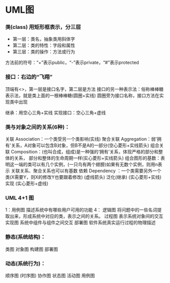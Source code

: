 UML图
===
### 类(class) 用矩形框表示，分三层
- 第一层：类名，抽象类用斜体字
- 第二层：类的特性：字段和属性
- 第三层：类的操作：方法或行为

方法前的符号：“+”表示public，“-”表示private，“#”表示protected

### 接口：右边的“飞翔”
顶端有<<interface>>，第一层是接口名字，第二层是方法
接口的另一种表示法：俗称棒棒糖表示法，就是类上面的一根棒棒糖(圆圈+实线)
圆圈旁为接口名称，接口方法在实现类中出现

继承：用空心三角+实线
实现接口：空心三角+虚线


### 类与对象之间的关系(6种)：
关联 Association：一个类受另一个类影响(实线)
聚合关联 Aggregation：弱'拥有'关系，A对象可以包含B对象，但B不是A的一部分(空心菱形+实线箭头)
组合关联 Composition：(也叫合成，组成)是一种强的‘拥有’关系，体现严格的部分和整体的关系，
    部分和整体的生命周期一样(实心菱形+实线箭头)
    组合图形的基数：表明这一端的类可以有几个实例，(一只鸟有两个翅膀)如果有无数个实例，则用n表示
    关联关系、聚合关系也可以有基数
依赖 Dependency ：一个类需要另外一个类(X需要Y，则X的修改Y也要跟着修改) (虚线箭头)
泛化(继承) (实心菱形+实线)
实现 (实心菱形+虚线)
  
### UML 4+1 图
1：用例图 描述系统中有哪些用户可用的功能
4：
逻辑图 将问题中的一些名词提取出来，形成系统中对应的类，表示之间的关系。
过程图 表示系统对象间的交互
实现图 系统中组件与组件之间交互
部署图 软件系统真实运行过程的物理描述

### 静态(系统结构)：
类图
对象图
构建图
部署图

### 动态(系统行为)：
顺序图 (时序图)
协作图
状态图
活动图
用例图